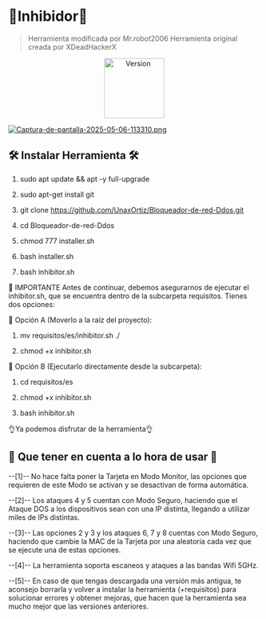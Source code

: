 # 🛜Inhibidor🛜 
> Herramienta modificada por Mr.robot2006
> Herramienta original creada por XDeadHackerX

<p align="center"><img width="120px" alt="Version" src="https://img.shields.io/badge/version-2.0-a3a8b7.svg?style=for-the-badge"/></p>

[![Captura-de-pantalla-2025-05-06-113310.png](https://i.postimg.cc/ncWhjCfH/Captura-de-pantalla-2025-05-06-113310.png)](https://postimg.cc/4mzgj43M)

## 🛠 Instalar Herramienta 🛠

1) sudo apt update && apt -y full-upgrade

2) sudo apt-get install git

3) git clone https://github.com/UnaxOrtiz/Bloqueador-de-red-Ddos.git

4) cd Bloqueador-de-red-Ddos

5) chmod 777 installer.sh

6) bash installer.sh

7) bash inhibitor.sh

📁 IMPORTANTE
Antes de continuar, debemos asegurarnos de ejecutar el inhibitor.sh, que se encuentra dentro de la subcarpeta requisitos. Tienes dos opciones:

🔹 Opción A (Moverlo a la raíz del proyecto):

1) mv requisitos/es/inhibitor.sh ./

2) chmod +x inhibitor.sh

🔹 Opción B (Ejecutarlo directamente desde la subcarpeta):

1) cd requisitos/es

2) chmod +x inhibitor.sh

3) bash inhibitor.sh

👌Ya podemos disfrutar de la herramienta👌

## 🎲 Que tener en cuenta a lo hora de usar 🎲

--[1]-- No hace falta poner la Tarjeta en Modo Monitor, las opciones que requieren de este Modo se activan y se desactivan de forma automática.

--[2]-- Los ataques 4 y 5 cuentan con Modo Seguro, haciendo que el Ataque DOS a los dispositivos sean con una IP distinta, llegando a utilizar miles de IPs distintas.

--[3]-- Las opciones 2 y 3 y los ataques 6, 7 y 8 cuentas con Modo Seguro, haciendo que cambie la MAC de la Tarjeta por una aleatoria cada vez que se ejecute una de estas opciones.

--[4]-- La herramienta soporta escaneos y ataques a las bandas Wifi 5GHz.

--[5]-- En caso de que tengas descargada una versión más antigua, te aconsejo borrarla y volver a instalar la herramienta (+requisitos) para solucionar errores y obtener mejoras, que hacen que la herramienta sea mucho mejor que las versiones anteriores.


